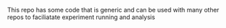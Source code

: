 This repo has some code that is generic and can be used with many other repos to faciliatate experiment running and analysis
